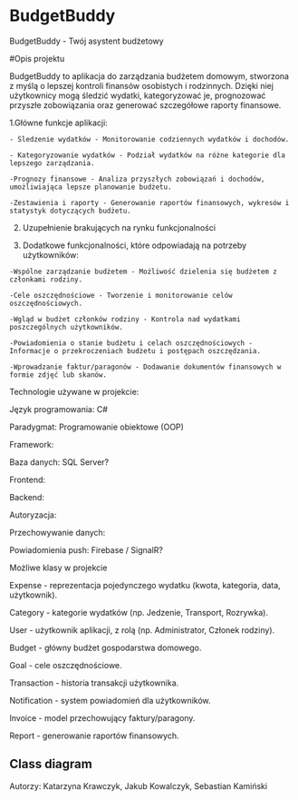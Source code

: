 # BudgetBuddy

BudgetBuddy - Twój asystent budżetowy

#Opis projektu

BudgetBuddy to aplikacja do zarządzania budżetem domowym, stworzona z myślą o lepszej kontroli finansów osobistych i rodzinnych. Dzięki niej użytkownicy mogą śledzić wydatki, kategoryzować je, prognozować przyszłe zobowiązania oraz generować szczegółowe raporty finansowe.

  1.Główne funkcje aplikacji:

    - Śledzenie wydatków - Monitorowanie codziennych wydatków i dochodów.

    - Kategoryzowanie wydatków - Podział wydatków na różne kategorie dla lepszego zarządzania.

    -Prognozy finansowe - Analiza przyszłych zobowiązań i dochodów, umożliwiająca lepsze planowanie budżetu.

    -Zestawienia i raporty - Generowanie raportów finansowych, wykresów i statystyk dotyczących budżetu.

  2. Uzupełnienie brakujących na rynku funkcjonalności



  3. Dodatkowe funkcjonalności, które odpowiadają na potrzeby użytkowników:

    -Wspólne zarządzanie budżetem - Możliwość dzielenia się budżetem z członkami rodziny.

    -Cele oszczędnościowe - Tworzenie i monitorowanie celów oszczędnościowych.

    -Wgląd w budżet członków rodziny - Kontrola nad wydatkami poszczególnych użytkowników.

    -Powiadomienia o stanie budżetu i celach oszczędnościowych - Informacje o przekroczeniach budżetu i postępach oszczędzania.

    -Wprowadzanie faktur/paragonów - Dodawanie dokumentów finansowych w formie zdjęć lub skanów.

    


Technologie używane w projekcie:


Język programowania: C#

Paradygmat: Programowanie obiektowe (OOP)

Framework:

Baza danych: SQL Server?

Frontend: 

Backend: 

Autoryzacja: 

Przechowywanie danych: 

Powiadomienia push: Firebase / SignalR?



Możliwe klasy w projekcie

Expense - reprezentacja pojedynczego wydatku (kwota, kategoria, data, użytkownik).

Category - kategorie wydatków (np. Jedzenie, Transport, Rozrywka).

User - użytkownik aplikacji, z rolą (np. Administrator, Członek rodziny).

Budget - główny budżet gospodarstwa domowego.

Goal - cele oszczędnościowe.

Transaction - historia transakcji użytkownika.

Notification - system powiadomień dla użytkowników.

Invoice - model przechowujący faktury/paragony.

Report - generowanie raportów finansowych.

## Class diagram


Autorzy: Katarzyna Krawczyk, Jakub Kowalczyk, Sebastian Kamiński
